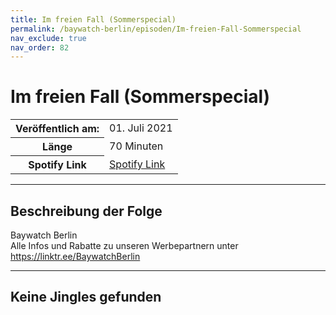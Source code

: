 ```yaml
---
title: Im freien Fall (Sommerspecial)
permalink: /baywatch-berlin/episoden/Im-freien-Fall-Sommerspecial
nav_exclude: true
nav_order: 82
---
```


# Im freien Fall (Sommerspecial)
<table class="resp-table dcf-table dcf-table-responsive dcf-table-bordered dcf-table-striped dcf-w-100%">
                    <tbody>
                        <tr>
                            <th scope="row">Veröffentlich am:</th>
                            <td data-label="Veröffentlich am:">01. Juli 2021</td>
                        </tr>
                        <tr>
                            <th scope="row">Länge </th>
                            <td data-label="Länge ">70 Minuten</td>
                        </tr><tr>
                                <th scope="row">Spotify Link</th>
                                <td data-label="Spotify Link"><a href="https://open.spotify.com/episode/3NQLoTCoFLvkItxYFPzluY">Spotify Link</a></td>
                            </tr></tbody>
                </table>

***

## Beschreibung der Folge

<div>
Baywatch Berlin <br> Alle Infos und Rabatte zu unseren Werbepartnern unter <a href="https://linktr.ee/BaywatchBerlin">https://linktr.ee/BaywatchBerlin</a>  
</div>

***

## Keine Jingles gefunden